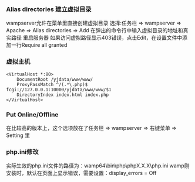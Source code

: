### Alias directories   建立虚拟目录
wampserver允许在菜单里直接创建虚拟目录
选择:任务栏 => wampserver => Apache => Alias directories => Add
在弹出的命令行中输入虚拟目录的地址和真实路径
重启服务器
如果访问虚拟路径显示403错误，点击Edit，在设置文件中添加一行Require all granted


### 虚拟主机
```
<VirtualHost *:80>
    DocumentRoot /yjdata/www/www/
	ProxyPassMatch ^/(.*\.php)$ fcgi://127.0.0.1:10000/yjdata/www/www/$1
	DirectoryIndex index.html index.php
</VirtualHost>
```


### Put Online/Offline
在比较高的版本上，这个选项放在了任务栏 => wampserver => 右键菜单 => Setting 里


### php.ini修改
实际生效的php.ini文件的路径为：wamp64\bin\php\phpX.X.X\php.ini
wamp刚安装时，默认在页面上显示错误，需要设置：display_errors = Off